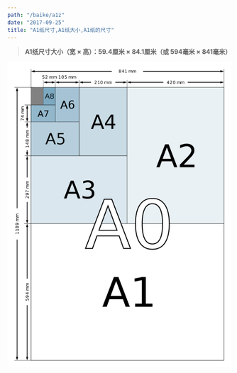 ```yaml
---
path: "/baike/a1z"
date: "2017-09-25"
title: "A1纸尺寸,A1纸大小,A1纸的尺寸"
---
```


> **A1纸尺寸大小（宽 × 高）：59.4厘米 × 84.1厘米（或 594毫米 × 841毫米）**   
   
![纸的尺寸](/img/a_size_illustration2.png)

